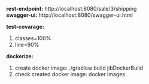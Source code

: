 **rest-endpoint:** http://localhost:8080/sale/3/shipping <br>
**swagger-ui:** http://localhost:8080/swagger-ui.html <br>

**test-covarage:** <br>
1) classes=100% <br>
2) line=90%

**dockerize:**
1) create docker image: ./gradlew build jibDockerBuild
2) check created docker image: docker images
